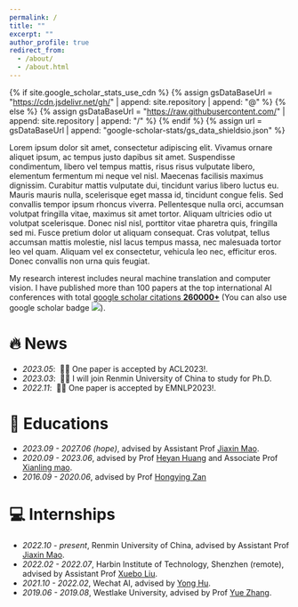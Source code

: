 ```yaml
---
permalink: /
title: ""
excerpt: ""
author_profile: true
redirect_from: 
  - /about/
  - /about.html
---
```


{% if site.google_scholar_stats_use_cdn %}
{% assign gsDataBaseUrl = "https://cdn.jsdelivr.net/gh/" | append: site.repository | append: "@" %}
{% else %}
{% assign gsDataBaseUrl = "https://raw.githubusercontent.com/" | append: site.repository | append: "/" %}
{% endif %}
{% assign url = gsDataBaseUrl | append: "google-scholar-stats/gs_data_shieldsio.json" %}

<span class='anchor' id='about-me'></span>

Lorem ipsum dolor sit amet, consectetur adipiscing elit. Vivamus ornare aliquet ipsum, ac tempus justo dapibus sit amet. Suspendisse condimentum, libero vel tempus mattis, risus risus vulputate libero, elementum fermentum mi neque vel nisl. Maecenas facilisis maximus dignissim. Curabitur mattis vulputate dui, tincidunt varius libero luctus eu. Mauris mauris nulla, scelerisque eget massa id, tincidunt congue felis. Sed convallis tempor ipsum rhoncus viverra. Pellentesque nulla orci, accumsan volutpat fringilla vitae, maximus sit amet tortor. Aliquam ultricies odio ut volutpat scelerisque. Donec nisl nisl, porttitor vitae pharetra quis, fringilla sed mi. Fusce pretium dolor ut aliquam consequat. Cras volutpat, tellus accumsan mattis molestie, nisl lacus tempus massa, nec malesuada tortor leo vel quam. Aliquam vel ex consectetur, vehicula leo nec, efficitur eros. Donec convallis non urna quis feugiat.

My research interest includes neural machine translation and computer vision. I have published more than 100 papers at the top international AI conferences with total <a href='https://scholar.google.com/citations?user=DhtAFkwAAAAJ'>google scholar citations <strong><span id='total_cit'>260000+</span></strong></a> (You can also use google scholar badge <a href='https://scholar.google.com/citations?user=DhtAFkwAAAAJ'><img src="https://img.shields.io/endpoint?url={{ url | url_encode }}&logo=Google%20Scholar&labelColor=f6f6f6&color=9cf&style=flat&label=citations"></a>).


# 🔥 News
- *2023.05*: &nbsp;🎉🎉 One paper is accepted by ACL2023!. 
- *2023.03*: &nbsp;🎉🎉 I will join Renmin University of China to study for Ph.D.
- *2022.11*: &nbsp;🎉🎉 One paper is accepted by EMNLP2023!. 

# 📖 Educations
- *2023.09 - 2027.06 (hope)*, advised by Assistant Prof [Jiaxin Mao](https://sites.google.com/site/maojiaxin/). 
- *2020.09 - 2023.06*, advised by Prof [Heyan Huang](https://cs.bit.edu.cn/szdw/jsml/js/hhy/index.htm) and Associate Prof [Xianling mao](https://cs.bit.edu.cn/szdw/jsml/js/mxl/index.htm). 
- *2016.09 - 2020.06*, advised by Prof [Hongying Zan](http://www5.zzu.edu.cn/nlp/info/1004/1169.htm)

# 💻 Internships
- *2022.10 - present*, Renmin University of China, advised by Assistant Prof [Jiaxin Mao](https://sites.google.com/site/maojiaxin/). 
- *2022.02 - 2022.07*, Harbin Institute of Technology, Shenzhen (remote), advised by Assistant Prof [Xuebo Liu](https://sunbowliu.github.io/).
- *2021.10 - 2022.02*, Wechat AI, advised by [Yong Hu](https://nghuyong.top/).
- *2019.06 - 2019.08*, Westlake University, advised by Prof [Yue Zhang](https://frcchang.github.io/).